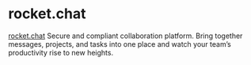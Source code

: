 # rocket.chat

[rocket.chat](https://www.rocket.chat//) Secure and compliant collaboration platform. Bring together messages, projects, and tasks into one place and watch your team’s productivity rise to new heights.